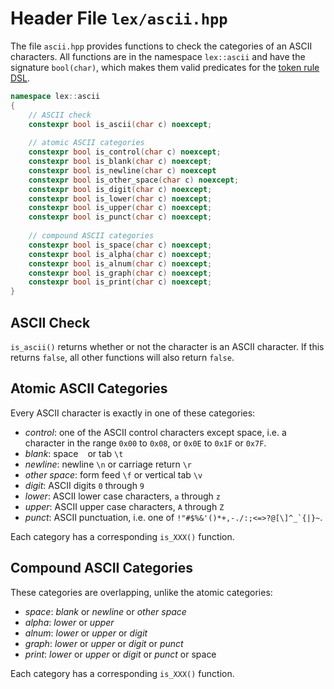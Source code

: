 # Header File `lex/ascii.hpp`

The file `ascii.hpp` provides functions to check the categories of an ASCII characters.
All functions are in the namespace `lex::ascii` and have the signature `bool(char)`,
which makes them valid predicates for the [token rule DSL]().

```cpp
namespace lex::ascii
{
    // ASCII check
    constexpr bool is_ascii(char c) noexcept;
    
    // atomic ASCII categories
    constexpr bool is_control(char c) noexcept;
    constexpr bool is_blank(char c) noexcept;
    constexpr bool is_newline(char c) noexcept
    constexpr bool is_other_space(char c) noexcept;
    constexpr bool is_digit(char c) noexcept;
    constexpr bool is_lower(char c) noexcept; 
    constexpr bool is_upper(char c) noexcept;
    constexpr bool is_punct(char c) noexcept;
    
    // compound ASCII categories
    constexpr bool is_space(char c) noexcept;
    constexpr bool is_alpha(char c) noexcept;
    constexpr bool is_alnum(char c) noexcept;
    constexpr bool is_graph(char c) noexcept;
    constexpr bool is_print(char c) noexcept;
}
```

## ASCII Check

`is_ascii()` returns whether or not the character is an ASCII character.
If this returns `false`, all other functions will also return `false`.

## Atomic ASCII Categories

Every ASCII character is exactly in one of these categories:

* *control*: one of the ASCII control characters except space, i.e. a character in the range `0x00` to `0x08`, or `0x0E` to `0x1F` or `0x7F`.
* *blank*: space ` ` or tab `\t`
* *newline*: newline `\n` or carriage return `\r`
* *other space*: form feed `\f` or vertical tab `\v`
* *digit*: ASCII digits `0` through `9`
* *lower*: ASCII lower case characters, `a` through `z`
* *upper*: ASCII upper case characters, `A` through `Z`
* *punct*: ASCII punctuation, i.e. one of ``!"#$%&'()*+,-./:;<=>?@[\]^_`{|}~``.

Each category has a corresponding `is_XXX()` function.

## Compound ASCII Categories

These categories are overlapping, unlike the atomic categories:

* *space*: *blank* or *newline* or *other space*
* *alpha*: *lower* or *upper*
* *alnum*: *lower* or *upper* or *digit*
* *graph*: *lower* or *upper* or *digit* or *punct*
* *print*: *lower* or *upper* or *digit* or *punct* or space ` `

Each category has a corresponding `is_XXX()` function.

